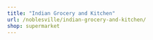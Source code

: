 ```yaml
---
title: "Indian Grocery and Kitchen"
url: /noblesville/indian-grocery-and-kitchen/
shop: supermarket
---
```

